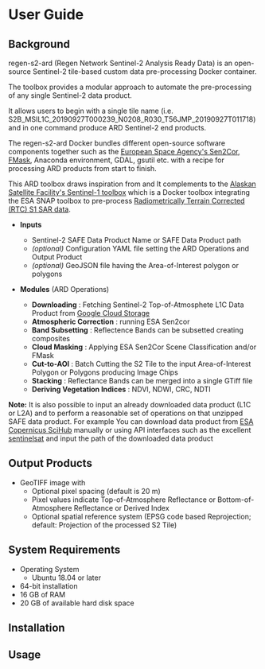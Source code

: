# User Guide

## Background

regen-s2-ard (Regen Network Sentinel-2 Analysis Ready Data) is an open-source Sentinel-2 tile-based custom data pre-processing Docker container. 

The toolbox provides a modular approach to automate the pre-processing of any single Sentinel-2 data product. 

It allows users to begin with a single tile name (i.e. S2B_MSIL1C_20190927T000239_N0208_R030_T56JMP_20190927T011718) and in one command produce ARD Sentinel-2 end products.

The regen-s2-ard Docker bundles different open-source software components together such as the [European Space Agency's Sen2Cor](https://step.esa.int/main/third-party-plugins-2/sen2cor/), [FMask](http://www.pythonfmask.org/en/latest/), Anaconda environment, GDAL, gsutil etc. with a recipe for processing ARD products from start to finish.

This ARD toolbox draws inspiration from and It complements to the [Alaskan Satellite Facility's Sentinel-1 toolbox](https://github.com/asfadmin/grfn-s1tbx-rtc) which is a Docker toolbox integrating the ESA SNAP toolbox to pre-process [Radiometrically Terrain Corrected (RTC) S1 SAR data](https://www.youtube.com/watch?v=aZ4xLBrxUow).

* **Inputs**
    - Sentinel-2 SAFE Data Product Name or SAFE Data Product path
    - *(optional)* Configuration YAML file setting the ARD Operations and Output Product 
    - *(optional)* GeoJSON file having the Area-of-Interest polygon or polygons

* **Modules** (ARD Operations)
    - **Downloading** : Fetching Sentinel-2 Top-of-Atmosphete L1C Data Product from [Google Cloud Storage](https://cloud.google.com/storage/docs/public-datasets/sentinel-2) 
    - **Atmospheric Correction** : running ESA Sen2cor
    - **Band Subsetting** : Reflectence Bands can be subsetted creating composites
    - **Cloud Masking** : Applying ESA Sen2Cor Scene Classification and/or FMask 
    - **Cut-to-AOI** : Batch Cutting the S2 Tile to the input Area-of-Interest Polygon or Polygons producing Image Chips
    - **Stacking** : Reflectance Bands can be merged into a single GTiff file
    - **Deriving Vegetation Indices** : NDVI, NDWI, CRC, NDTI

**Note:** It is also possible to input an already downloaded data product (L1C or L2A) and to perform a reasonable set of operations on that unzipped SAFE data product. For example You can download data product from [ESA Copernicus SciHub](https://scihub.copernicus.eu/dhus/#/home) manually or using API interfaces such as the excellent [sentinelsat](https://github.com/sentinelsat/sentinelsat) and input the path of the downloaded data product

## Output Products
* GeoTIFF image with 
    - Optional pixel spacing (default is 20 m)
    - Pixel values indicate Top-of-Atmosphere Reflectance or Bottom-of-Atmosphere Reflectance or Derived Index
    - Optional spatial reference system (EPSG code based Reprojection; default: Projection of the processed S2 Tile) 

## System Requirements
* Operating System
    - Ubuntu 18.04 or later
* 64-bit installation
* 16 GB of RAM
* 20 GB of available hard disk space

## Installation

## Usage
